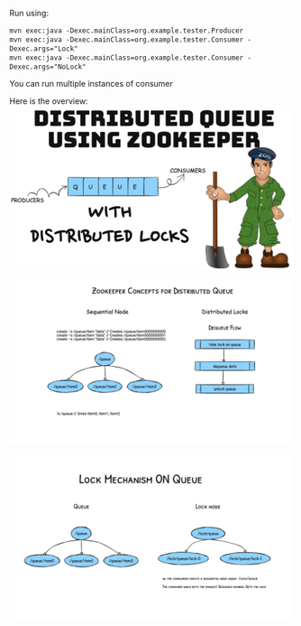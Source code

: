 Run using:<br>
```
mvn exec:java -Dexec.mainClass=org.example.tester.Producer 
mvn exec:java -Dexec.mainClass=org.example.tester.Consumer -Dexec.args="Lock"
mvn exec:java -Dexec.mainClass=org.example.tester.Consumer -Dexec.args="NoLock"
```
You can run multiple instances of consumer

Here is the overview:
![title](images/Intro.png)

![title](images/algorithm.png)

![title](images/locking%20mechanism.png)

